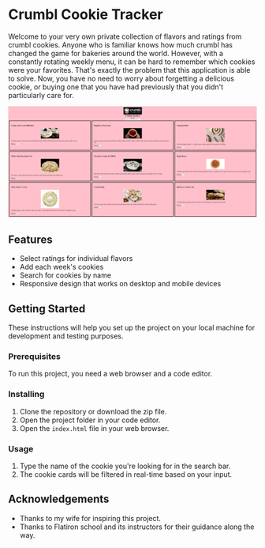 # Crumbl Cookie Tracker

Welcome to your very own private collection of flavors and ratings from crumbl cookies. Anyone who is familiar knows how much crumbl has changed the game for bakeries around the world. However, with a constantly rotating weekly menu, it can be hard to remember which cookies were your favorites. That's exactly the problem that this application is able to solve. Now, you have no need to worry about forgetting a delicious cookie, or buying one that you have had previously that you didn't particularly care for.

![Getting Started](./images/cookie-tracker-screenshot.png)

## Features

- Select ratings for individual flavors
- Add each week's cookies
- Search for cookies by name
- Responsive design that works on desktop and mobile devices

## Getting Started

These instructions will help you set up the project on your local machine for development and testing purposes.

### Prerequisites

To run this project, you need a web browser and a code editor.

### Installing

1. Clone the repository or download the zip file.
2. Open the project folder in your code editor.
3. Open the `index.html` file in your web browser.

### Usage

1. Type the name of the cookie you're looking for in the search bar.
2. The cookie cards will be filtered in real-time based on your input.

## Acknowledgements

- Thanks to my wife for inspiring this project.
- Thanks to Flatiron school and its instructors for their guidance along the way.